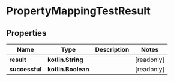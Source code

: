 
# PropertyMappingTestResult

## Properties
Name | Type | Description | Notes
------------ | ------------- | ------------- | -------------
**result** | **kotlin.String** |  |  [readonly]
**successful** | **kotlin.Boolean** |  |  [readonly]



